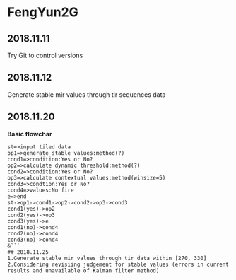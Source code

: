 # FengYun2G
## 2018.11.11
Try Git to control versions
## 2018.11.12
Generate stable mir values through tir sequences data
## 2018.11.20
**Basic flowchar**
```flow
st=>input tiled data
op1=>generate stable values:method(?)
cond1=>condition:Yes or No?
op2=>calculate dynamic threshold:method(?)
cond2=>condition:Yes or No?
op3=>calculate contextual values:method(winsize=5)
cond3=>condtion:Yes or No?
cond4=>values:No fire
e=>end
st->op1->cond1->op2->cond2->op3->cond3
cond1(yes)->op2
cond2(yes)->op3
cond3(yes)->e
cond1(no)->cond4
cond2(no)->cond4
cond3(no)->cond4
&```
## 2018.11.25
1.Generate stable mir values through tir data within [270, 330]
2.Considering revisiing judgement for stable values (errors in current results and unavailable of Kalman filter method)


